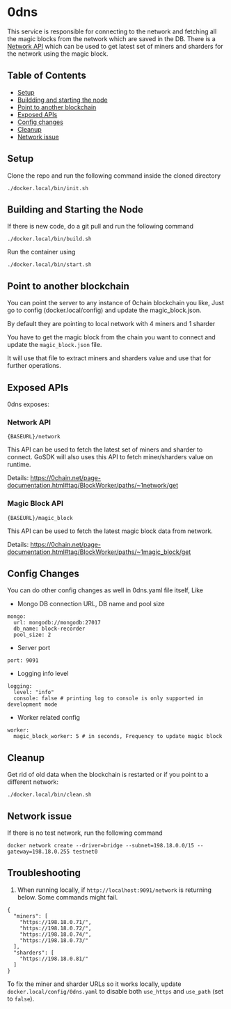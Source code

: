 # 0dns

This service is responsible for connecting to the network and fetching all the magic blocks from the network which are saved in the DB.
There is a [Network API](#network-api) which can be used to get latest set of miners and sharders for the network using the magic block.

## Table of Contents

- [Setup](#setup)
- [Buildding and starting the node](#building-and-starting-the-node)
- [Point to another blockchain](#point-to-another-blockchain)
- [Exposed APIs](#exposed-apis)
- [Config changes](#config-changes)
- [Cleanup](#cleanup)
- [Network issue](#network-issue)

## Setup

Clone the repo and run the following command inside the cloned directory

```
./docker.local/bin/init.sh
```

## Building and Starting the Node

If there is new code, do a git pull and run the following command

```
./docker.local/bin/build.sh
```

Run the container using

```
./docker.local/bin/start.sh
```

## Point to another blockchain

You can point the server to any instance of 0chain blockchain you like, Just go to config (docker.local/config) and update the magic_block.json.

By default they are pointing to local network with 4 miners and 1 sharder

You have to get the magic block from the chain you want to connect and update the `magic_block.json` file.

It will use that file to extract miners and sharders value and use that for further operations.

## Exposed APIs

0dns exposes:

### Network API

```
{BASEURL}/network
```

This API can be used to fetch the latest set of miners and sharder to connect.
GoSDK will also uses this API to fetch miner/sharders value on runtime.

Details: https://0chain.net/page-documentation.html#tag/BlockWorker/paths/~1network/get

### Magic Block API

```
{BASEURL}/magic_block
```

This API can be used to fetch the latest magic block data from network.

Details: https://0chain.net/page-documentation.html#tag/BlockWorker/paths/~1magic_block/get

## Config Changes

You can do other config changes as well in 0dns.yaml file itself, Like

- Mongo DB connection URL, DB name and pool size

```
mongo:
  url: mongodb://mongodb:27017
  db_name: block-recorder
  pool_size: 2
```

- Server port

```
port: 9091
```

- Logging info level

```
logging:
  level: "info"
  console: false # printing log to console is only supported in development mode
```

- Worker related config

```
worker:
  magic_block_worker: 5 # in seconds, Frequency to update magic block
```

## Cleanup

Get rid of old data when the blockchain is restarted or if you point to a different network:

```
./docker.local/bin/clean.sh
```

## Network issue

If there is no test network, run the following command

```
docker network create --driver=bridge --subnet=198.18.0.0/15 --gateway=198.18.0.255 testnet0
```

## Troubleshooting

1. When running locally, if `http://localhost:9091/network` is returning below. Some commands might fail.

```
{
  "miners": [
    "https://198.18.0.71/",
    "https://198.18.0.72/",
    "https://198.18.0.74/",
    "https://198.18.0.73/"
  ],
  "sharders": [
    "https://198.18.0.81/"
  ]
}
```

To fix the miner and sharder URLs so it works locally, update `docker.local/config/0dns.yaml` to disable both `use_https` and `use_path` (set to `false`).
